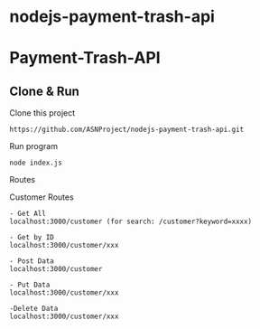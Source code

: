 # nodejs-payment-trash-api

# Payment-Trash-API

## Clone & Run
Clone this project
```
https://github.com/ASNProject/nodejs-payment-trash-api.git
```
Run program
```
node index.js
```
Routes

Customer Routes
```
- Get All
localhost:3000/customer (for search: /customer?keyword=xxxx)

- Get by ID
localhost:3000/customer/xxx

- Post Data
localhost:3000/customer

- Put Data
localhost:3000/customer/xxx

-Delete Data
localhost:3000/customer/xxx
```


